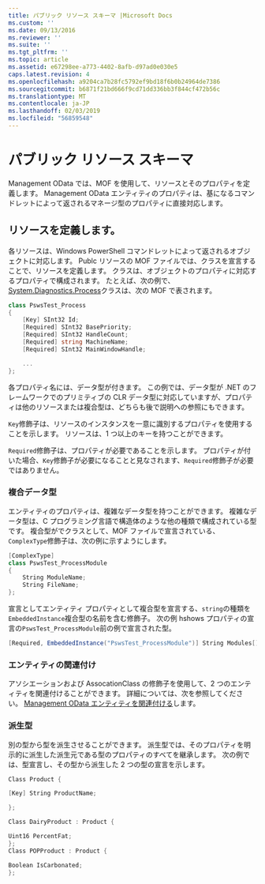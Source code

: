 ```yaml
---
title: パブリック リソース スキーマ |Microsoft Docs
ms.custom: ''
ms.date: 09/13/2016
ms.reviewer: ''
ms.suite: ''
ms.tgt_pltfrm: ''
ms.topic: article
ms.assetid: e67298ee-a773-4402-8afb-d97ad0e030e5
caps.latest.revision: 4
ms.openlocfilehash: a9204ca7b28fc5792ef9bd18f6b0b24964de7386
ms.sourcegitcommit: b6871f21bd666f9cd71dd336bb3f844cf472b56c
ms.translationtype: MT
ms.contentlocale: ja-JP
ms.lasthandoff: 02/03/2019
ms.locfileid: "56859548"
---
```

# <a name="public-resource-schema"></a>パブリック リソース スキーマ

Management OData では、MOF を使用して、リソースとそのプロパティを定義します。 Management OData エンティティのプロパティは、基になるコマンドレットによって返されるマネージ型のプロパティに直接対応します。

## <a name="defining-a-resource"></a>リソースを定義します。

各リソースは、Windows PowerShell コマンドレットによって返されるオブジェクトに対応します。 Publc リソースの MOF ファイルでは、クラスを宣言することで、リソースを定義します。 クラスは、オブジェクトのプロパティに対応するプロパティで構成されます。 たとえば、次の例で、 [System.Diagnostics.Process](/dotnet/api/System.Diagnostics.Process)クラスは、次の MOF で表されます。

```csharp
class PswsTest_Process
{
    [Key] SInt32 Id;
    [Required] SInt32 BasePriority;
    [Required] SInt32 HandleCount;
    [Required] string MachineName;
    [Required] SInt32 MainWindowHandle;

    ...
};
```

各プロパティ名には、データ型が付きます。 この例では、データ型が .NET のフレームワークでのプリミティブの CLR データ型に対応していますが、プロパティは他のリソースまたは複合型は、どちらも後で説明への参照にもできます。

`Key`修飾子は、リソースのインスタンスを一意に識別するプロパティを使用することを示します。 リソースは、1 つ以上のキーを持つことができます。

`Required`修飾子は、プロパティが必要であることを示します。 プロパティが付いた場合、`Key`修飾子が必要になることと見なされます、`Required`修飾子が必要ではありません。

### <a name="complex-data-types"></a>複合データ型

エンティティのプロパティは、複雑なデータ型を持つことができます。 複雑なデータ型は、C プログラミング言語で構造体のような他の種類で構成されている型です。 複合型がでクラスとして、MOF ファイルで宣言されている、`ComplexType`修飾子は、次の例に示すようにします。

```csharp
[ComplexType]
class PswsTest_ProcessModule
{
    String ModuleName;
    String FileName;
};
```

宣言としてエンティティ プロパティとして複合型を宣言する、`string`の種類を`EmbeddedInstance`複合型の名前を含む修飾子。 次の例 hshows プロパティの宣言の`PswsTest_ProcessModule`前の例で宣言された型。

```csharp
[Required, EmbeddedInstance("PswsTest_ProcessModule")] String Modules[];
```

### <a name="associating-entities"></a>エンティティの関連付け

アソシエーションおよび AssocationClass の修飾子を使用して、2 つのエンティティを関連付けることができます。 詳細については、次を参照してください。 [Management OData エンティティを関連付ける](./associating-management-odata-entities.md)します。

### <a name="derived-types"></a>派生型

別の型から型を派生させることができます。 派生型では、そのプロパティを明示的に派生した派生元である型のプロパティのすべてを継承します。 次の例では、型宣言し、その型から派生した 2 つの型の宣言を示します。

```csharp
Class Product {

[Key] String ProductName;

};

Class DairyProduct : Product {

Uint16 PercentFat;
};
Class POPProduct : Product {

Boolean IsCarbonated;
};

```